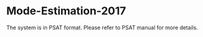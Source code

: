 # Mode-Estimation-2017
The system is in PSAT format. Please refer to PSAT manual for more details. 

